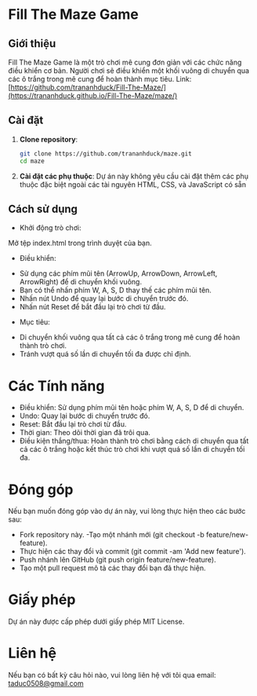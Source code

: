 # Fill The Maze Game

## Giới thiệu

Fill The Maze Game là một trò chơi mê cung đơn giản với các chức năng điều khiển cơ bản. Người chơi sẽ điều khiển một khối vuông di chuyển qua các ô trắng trong mê cung để hoàn thành mục tiêu.
Link: [https://github.com/trananhduck/Fill-The-Maze/](https://trananhduck.github.io/Fill-The-Maze/maze/)
## Cài đặt

1. **Clone repository**:
   ```bash
   git clone https://github.com/trananhduck/maze.git
   cd maze
2. **Cài đặt các phụ thuộc**:
Dự án này không yêu cầu cài đặt thêm các phụ thuộc đặc biệt ngoài các tài nguyên HTML, CSS, và JavaScript có sẵn

## Cách sử dụng
- Khởi động trò chơi:

Mở tệp index.html trong trình duyệt của bạn.
- Điều khiển:

+ Sử dụng các phím mũi tên (ArrowUp, ArrowDown, ArrowLeft, ArrowRight) để di chuyển khối vuông.
+ Bạn có thể nhấn phím W, A, S, D thay thế các phím mũi tên.
+ Nhấn nút Undo để quay lại bước di chuyển trước đó.
+ Nhấn nút Reset để bắt đầu lại trò chơi từ đầu.
- Mục tiêu:

+ Di chuyển khối vuông qua tất cả các ô trắng trong mê cung để hoàn thành trò chơi.
+ Tránh vượt quá số lần di chuyển tối đa được chỉ định.
# Các Tính năng
- Điều khiển: Sử dụng phím mũi tên hoặc phím W, A, S, D để di chuyển.
- Undo: Quay lại bước di chuyển trước đó.
- Reset: Bắt đầu lại trò chơi từ đầu.
- Thời gian: Theo dõi thời gian đã trôi qua.
- Điều kiện thắng/thua: Hoàn thành trò chơi bằng cách di chuyển qua tất cả các ô trắng hoặc kết thúc trò chơi khi vượt quá số lần di chuyển tối đa.
# Đóng góp
Nếu bạn muốn đóng góp vào dự án này, vui lòng thực hiện theo các bước sau:
- Fork repository này.
-Tạo một nhánh mới (git checkout -b feature/new-feature).
- Thực hiện các thay đổi và commit (git commit -am 'Add new feature').
- Push nhánh lên GitHub (git push origin feature/new-feature).
- Tạo một pull request mô tả các thay đổi bạn đã thực hiện.
# Giấy phép
Dự án này được cấp phép dưới giấy phép MIT License.
# Liên hệ
Nếu bạn có bất kỳ câu hỏi nào, vui lòng liên hệ với tôi qua email: taduc0508@gmail.com
